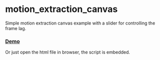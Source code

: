 # motion_extraction_canvas
Simple motion extraction canvas example with a slider for controlling the frame lag. 

### [Demo](https://motionextraction.netlify.app/)

Or just open the html file in browser, the script is embedded.
